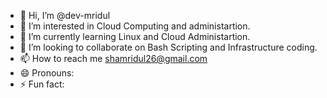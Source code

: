 - 👋 Hi, I’m @dev-mridul
- 👀 I’m interested in Cloud Computing and administartion.
- 🌱 I’m currently learning Linux and Cloud Administartion.
- 💞️ I’m looking to collaborate on Bash Scripting and Infrastructure coding.
- 📫 How to reach me shamridul26@gmail.com
- 😄 Pronouns: 
- ⚡ Fun fact: 

<!---
dev-mridul/dev-mridul is a ✨ special ✨ repository because its `README.md` (this file) appears on your GitHub profile.
You can click the Preview link to take a look at your changes.
--->
